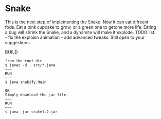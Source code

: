 # Snake #
This is the next step of implementing the Snake. Now it can eat difreent fods. Eat a pink cupcake to grow, or a green one to getone more life. Eating a bug will shrink the Snake, and a dynamite will make it explode.
TODO list: 
	- fix the exploion animation
	- add advanced tweaks.
Still open to your suggestions.

BUILD
~~~~
from the root dir
$ javac -d . src/*.java
~~~
RUN
~~~
$ java snakify.Main

OR
Simply download the jar file.
~~~
RUN
~~~
$ java -jar snake1.2.jar
